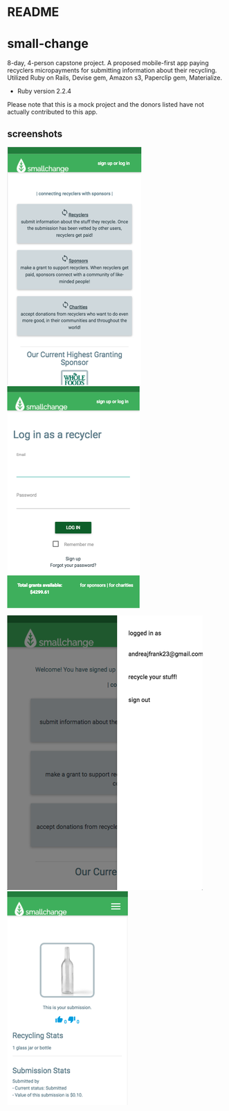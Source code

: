 # README 

# small-change
8-day, 4-person capstone project. A proposed mobile-first app paying recyclers micropayments for submitting information about their recycling. Utilized Ruby on Rails, Devise gem, Amazon
s3, Paperclip gem, Materialize.

* Ruby version
2.2.4

Please note that this is a mock project and the donors listed have not actually contributed to this app.

## screenshots
![Load Main Page](readme-assets/main-page1.png) 
![Load Login](readme-assets/login.png) 

![Load User Menu](readme-assets/user-menu.png) 
![Load Recycling Submission](readme-assets/recycling-submission.png) 
